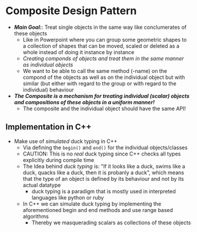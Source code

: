 # Composite Design Pattern
+ ***Main Goal:***: Treat single objects in the same way like conclumerates of these objects
	- Like in Powerpoint where you can group some geometric shapes to a collection of shapes that can be moved, scaled or deleted as a whole instead of doing it instance by instance
	- _Creating componds of objects and treat them in the same manner as individual objects_
	- We want to be able to call the same method (-name) on the compond of the objects as well as on the individual object but with similar (but either with regard to the group or with regard to the individual) behaviour
+ ***The Composite is a mechanism for treating individual (scalar) objects and compositions of these objects in a uniform manner!***
	- The composite and the individual object should have the same API!

## Implementation in C++
+ Make use of _simulated_ duck typing in C++
	- Via defining the `begin()` and `end()` for the individual objects/classes
	- CAUTION: This is no _real_ duck typing since C++ checks all types explicitly during compile time
	- The Idea behind _duck typing_ is: "If it looks like a duck, swims like a duck, quacks like a duck, then it is probanly a duck", which means that the type of an object is defined by its behaviour and not by its actual datatype
		* duck typing is a paradigm that is mostly used in interpreted languages like python or ruby
	- In C++ we can simulate duck typing by implementing the aforementioned begin and end methods and use range based algorithms
		* Thereby we masquerading scalars as collections of these objects
